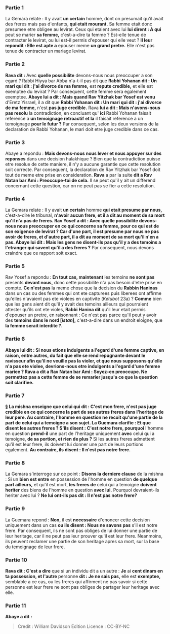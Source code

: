 
### Partie 1
La Gemara relate : Il y avait <b>un certain</b> homme, dont on presumait qu'il avait des freres mais pas d'enfants, <b>qui etait mourant.</b> Sa femme etait donc presumee etre obligee au levirat. Ceux qui etaient avec lui <b>lui dirent : A qui</b> peut se marier <b>sa femme,</b> c'est-a-dire ta femme ? Est-elle tenue de contracter le levirat, ou lui est-il permis d'epouser qui elle veut ? <b>Il leur repondit : Elle est apte a</b> epouser meme <b>un grand pretre.</b> Elle n'est pas tenue de contracter un mariage levirat.

### Partie 2
<b>Rava dit :</b> Avec <b>quelle possibilite</b> devons-nous nous preoccuper a son egard ? Rabbi Hiyya bar Abba n'a-t-il pas dit</b> que <b>Rabbi Yohanan dit : Un mari qui dit : j'ai divorce de ma femme,</b> est <b>repute credible,</b> et elle est exemptee du levirat ? Par consequent, cette femme sera egalement exemptee. <b>Abaye lui a dit : Mais quand Rav Yitzhak bar Yosef est venu</b> d'Eretz Yisrael, il a dit que <b>Rabbi Yohanan dit : Un mari qui dit : j'ai divorce de ma femme,</b> n'est <b>pas juge credible.</b> Rava <b>lui a dit : Mais n'avons-nous pas resolu</b> la contradiction, en concluant qu' <b>ici</b> Rabbi Yohanan faisait reference a <b>un temoignage retroactif</b> <b>et la</b> il faisait reference a un temoignage <b>pour le futur ?</b> Par consequent, selon les deux versions de la declaration de Rabbi Yohanan, le mari doit etre juge credible dans ce cas.

### Partie 3
Abaye a repondu : <b>Mais devons-nous nous lever et nous appuyer sur des reponses</b> dans une decision halakhique ? Bien que la contradiction puisse etre resolue de cette maniere, il n'y a aucune garantie que cette resolution soit correcte. Par consequent, la declaration de Rav Yitzhak bar Yosef doit tout de meme etre prise en consideration. <b>Rava</b> a par la suite <b>dit a Rav Natan bar Ami : Preoccupe-toi de cela.</b> Il se peut qu'il y ait un differend concernant cette question, car on ne peut pas se fier a cette resolution.

### Partie 4
La Gemara relate : Il y avait <b>un certain</b> homme <b>qui etait presume par nous,</b> c'est-a-dire le tribunal, <b>n'avoir aucun frere, et il a dit au moment de sa mort qu'il n'a pas de freres. Rav Yosef a dit : <b>Avec <b>quelle possibilite</b> devons-nous nous preoccuper en ce qui concerne</b> sa femme, pour ce qui est de son exigence de levirat ? Car <b>d'une part, il est presume par nous ne pas avoir de freres, et d'autre part, il a dit au moment de</b> sa <b>mort qu'il n'en a pas. Abaye lui dit :</b> Mais <b>les gens ne disent-ils pas</b> qu'il y a des temoins a l'etranger qui savent qu'il a des freres ?</b> Par consequent, nous devons craindre que ce rapport soit exact.

### Partie 5
Rav Yosef a repondu : <b>En tout cas, maintenant</b> les temoins <b>ne sont pas</b> presents <b>devant nous,</b> donc cette possibilite n'a pas besoin d'etre prise en compte. <b>Ce n'est pas</b> la meme chose que la decision du <b>Rabbin Haninas</b> dans un cas ou des femmes qui ont ete capturees puis liberees ont affirme qu'elles n'avaient pas ete violees en captivite (<i>Ketubot</i> 23a) ? <b>Comme</b> bien que les gens aient dit qu'il y avait des temoins ailleurs qui pourraient attester qu'ils ont ete violes, <b>Rabbi Hanina dit</b> qu'il leur etait permis d'epouser un pretre, en raisonnant : Ce n'est pas parce qu'il peut y avoir des <b>temoins dans le nord [<i>istan</i>],</b> c'est-a-dire dans un endroit eloigne, que <b>la femme <b>serait interdite ?</b>.

### Partie 6
<b>Abaye lui dit : Si nous etions indulgents a l'egard d'une femme captive, en raison,</b> entre autres, du fait que <b>elle se rend repugnante devant le ravisseur</b> afin qu'il ne veuille pas la violer, et que nous supposons qu'elle n'a pas ete violee, <b>devrions-nous etre indulgents a l'egard d'une femme mariee ? Rava a dit a Rav Natan bar Ami : Soyez-en preoccupe.</b> Ne permettez pas a cette femme de se remarier jusqu'a ce que la question soit clarifiee.

### Partie 7
§ La mishna enseigne que celui qui dit : <b>C'est mon frere,</b> n'est <b>pas juge credible</b> en ce qui concerne la part de ses autres freres dans l'heritage de leur pere. Au contraire, l'homme en question ne recoit qu'une partie de la part de celui qui a temoigne a son sujet. La Guemara clarifie : <b>Et que disent les autres</b> freres ? S'ils disent : C'est notre frere, pourquoi</b> l'homme en question <b>prend-il</b> une part de l'heritage uniquement <b>avec</b> celui qui a temoigne, <b>de sa portion, et rien de plus ?</b> Si les autres freres admettent qu'il est leur frere, ils doivent lui donner une part de leurs portions egalement. <b>Au contraire, ils disent : Il n'est pas notre frere.</b>

### Partie 8
La Gemara s'interroge sur ce point : <b>Disons la derniere clause</b> de la mishna : Si un <b>bien est entre</b> en possession de l'homme en question <b>de quelque part ailleurs,</b> et qu'il est mort, <b>les freres de</b> celui qui a temoigne <b>doivent heriter</b> des biens de l'homme en question <b>avec lui.</b> Pourquoi devraient-ils heriter avec lui ? <b>Ne lui ont-ils pas dit : Il n'est pas notre frere?</b>

### Partie 9
La Guemara repond : <b>Non,</b> il est <b>necessaire</b> d'enoncer cette decision uniquement dans un cas <b>ou ils disent : Nous ne savons pas</b> s'il est notre frere. Par consequent, ils ne sont pas obliges de lui donner une partie de leur heritage, car il ne peut pas leur prouver qu'il est leur frere. Neanmoins, ils peuvent reclamer une partie de son heritage apres sa mort, sur la base du temoignage de leur frere.

### Partie 10
<b>Rava dit : C'est a dire</b> que si un individu dit a un autre : <b>Je</b> ai <b>cent dinars en ta possession, et l'autre</b> personne <b>dit : Je ne sais pas,</b> elle est <b>exemptee,</b> semblable a ce cas, ou les freres qui affirment ne pas savoir si cette personne est leur frere ne sont pas obliges de partager leur heritage avec elle.

### Partie 11
<b>Abaye a dit :</b>

>Credit : William Davidson Edition
>Licence : CC-BY-NC
